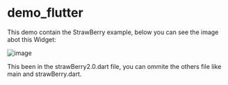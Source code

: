 # demo_flutter

This demo contain the StrawBerry example, below you can see the image abot this Widget:

![image](https://github.com/user-attachments/assets/6356da76-f55b-406e-a139-cb432f92dc53)

This been in the strawBerry2.0.dart file, you can ommite the others file like main and strawBerry.dart.
